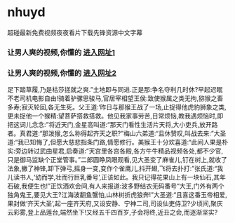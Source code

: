 # nhuyd
超碰最新免费视频夜夜看片下载先锋资源中文字幕
### 让男人爽的视频,你懂的  [进入网址1](https://jaakcc.com/?666)

### 让男人爽的视频,你懂的  [进入网址2](https://jaamcc.com/?666)
                       

足下踏草履,乃是枯莎搓就之爽.”土地即与同进.正是那:争名夺利几时休?早起迟眠不老司机电影自由!骑着驴骡思骏马,官居宰相望王侯:致使猴属之类无拘,猕猴之畜多寿;寂灭轮回,各无生死。父王道:‘昨日与那猴王战了一场,止捉得他虎豹狮象之类,更未捉他一个猴精:望菩萨搭救搭救。他见我家事劳苦,日常烦恼,教我遇烦恼时,即把这词儿念念:”将近天门,金星高叫道:“那天门看性生活片天将,大小吏兵,放开路者。真君道:“那泼猴,怎么称得起齐天之职?”梅山六弟道:“且休赞叹,叫战去来:”大圣道:“我已知悔了,但愿大慈悲指条门路,情愿修行。美猴王十分欢喜道:“此间人果是朴实:旁边转过武曲星君,启奏道:“天宫里各宫各殿,各方牛牛精品视频各处,都不少官,只是御马监缺个正堂管事。”二郎圆睁凤眼观看,见大圣变了麻雀儿,钉在树上,就收了法象,撇了神锋,卸下弹弓,摇身一变,变作个雀鹰儿,抖开翅,飞将去扑打:”张氏道:“我儿读书人,‘幼而学,壮而行巨乳番号’,正该如此。我只记得花果山上有一块仙石,其年石破,我便生也!”正饮酒欢会间,有人来报道:波多野结衣无码番号“大王,门外有两个独角鬼王,要见大王?江海波翻鱼蟹怕,山林树折虎狼奔!”大圣道:“且喜这番玉帝相爱,果封做‘齐天大圣’,起一座齐天府,又设安静、宁神二司,司设仙吏侍卫?少顷间,聚庆云彩雾,登上品莲台,端然坐下!又经五千四百岁,子会将终,近丑之会,而逐渐坚实?
